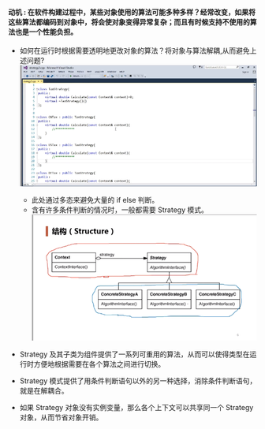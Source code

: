 #### 动机 : 在软件构建过程中，某些对象使用的算法可能多种多样？经常改变，如果将这些算法都编码到对象中，将会使对象变得异常复杂；而且有时候支持不使用的算法也是一个性能负担。
- 如何在运行时根据需要透明地更改对象的算法？将对象与算法解耦,从而避免上述问题?
![](https://raw.githubusercontent.com/fansehep/img_HMStrange/master/2021-12-13%2011-26-25%20%E7%9A%84%E5%B1%8F%E5%B9%95%E6%88%AA%E5%9B%BE.png)
	- 此处通过多态来避免大量的 if else 判断。
	- 含有许多条件判断的情况时，一般都需要 Strategy 模式。
![](https://raw.githubusercontent.com/fansehep/img_HMStrange/master/2021-12-13%2011-40-33%20%E7%9A%84%E5%B1%8F%E5%B9%95%E6%88%AA%E5%9B%BE.png)

- Strategy 及其子类为组件提供了一系列可重用的算法，从而可以使得类型在运行时方便地根据需要在各个算法之间进行切换。
- Strategy 模式提供了用条件判断语句以外的另一种选择，消除条件判断语句，就是在解耦合。
- 如果 Strategy 对象没有实例变量，那么各个上下文可以共享同一个 Strategy 对象，从而节省对象开销。

